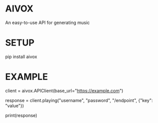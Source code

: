 # AIVOX

An easy-to-use API for generating music

# SETUP

pip install aivox

# EXAMPLE

client = aivox.APIClient(base_url="https://example.com")

response = client.playing("username", "password", "/endpoint", {"key": "value"})

print(response)
